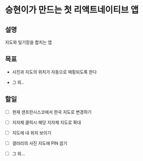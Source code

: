 # 승현이가 만드는 첫 리액트네이티브 앱

## 설명

지도와 일기장을 합치는 앱

## 목표

- 사진과 지도의 위치가 자동으로 매핑되도록 한다

- 그 외..

## 할일

- [ ] 현재 샌프란시스코에서 한국 지도로 변경하기

- [ ] 지자체 클릭시 해당 지자체 지도로 확대

- [ ] 지도에 내 위치 보이기

- [ ] 갤러리의 사진 지도에 PIN 꼽기

- [ ] 그 외...

